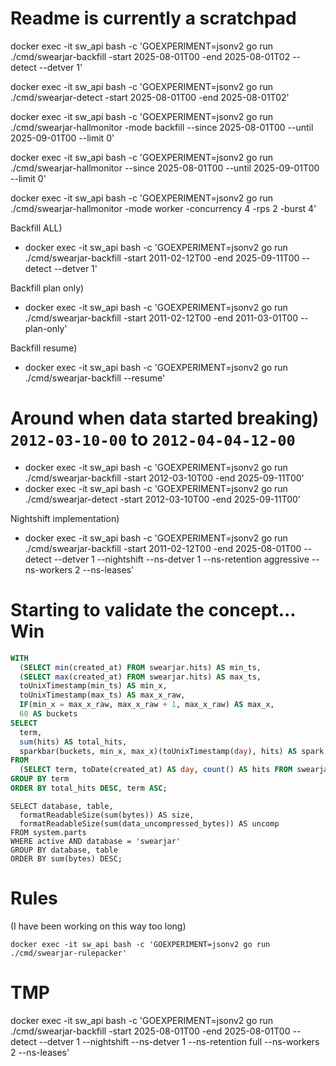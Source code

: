 # Readme is currently a scratchpad

docker exec -it sw_api bash -c 'GOEXPERIMENT=jsonv2 go run ./cmd/swearjar-backfill -start 2025-08-01T00 -end 2025-08-01T02 --detect --detver 1'

docker exec -it sw_api bash -c 'GOEXPERIMENT=jsonv2 go run ./cmd/swearjar-detect -start 2025-08-01T00 -end 2025-08-01T02'

docker exec -it sw_api bash -c 'GOEXPERIMENT=jsonv2 go run ./cmd/swearjar-hallmonitor -mode backfill --since 2025-08-01T00 --until 2025-09-01T00 --limit 0'

docker exec -it sw_api bash -c 'GOEXPERIMENT=jsonv2 go run ./cmd/swearjar-hallmonitor --since 2025-08-01T00 --until 2025-09-01T00 --limit 0'

docker exec -it sw_api bash -c 'GOEXPERIMENT=jsonv2 go run ./cmd/swearjar-hallmonitor -mode worker -concurrency 4 -rps 2 -burst 4'

Backfill ALL)

- docker exec -it sw_api bash -c 'GOEXPERIMENT=jsonv2 go run ./cmd/swearjar-backfill -start 2011-02-12T00 -end 2025-09-11T00 --detect --detver 1'

Backfill plan only)

- docker exec -it sw_api bash -c 'GOEXPERIMENT=jsonv2 go run ./cmd/swearjar-backfill -start 2011-02-12T00 -end 2011-03-01T00 --plan-only'

Backfill resume)

- docker exec -it sw_api bash -c 'GOEXPERIMENT=jsonv2 go run ./cmd/swearjar-backfill --resume'

# Around when data started breaking) `2012-03-10-00` to `2012-04-04-12-00`

- docker exec -it sw_api bash -c 'GOEXPERIMENT=jsonv2 go run ./cmd/swearjar-backfill -start 2012-03-10T00 -end 2025-09-11T00'
- docker exec -it sw_api bash -c 'GOEXPERIMENT=jsonv2 go run ./cmd/swearjar-detect -start 2012-03-10T00 -end 2025-09-11T00'

Nightshift implementation)

- docker exec -it sw_api bash -c 'GOEXPERIMENT=jsonv2 go run ./cmd/swearjar-backfill -start 2011-02-12T00 -end 2025-08-01T00 --detect --detver 1 --nightshift --ns-detver 1 --ns-retention aggressive --ns-workers 2 --ns-leases'

# Starting to validate the concept... Win

```sql
WITH
  (SELECT min(created_at) FROM swearjar.hits) AS min_ts,
  (SELECT max(created_at) FROM swearjar.hits) AS max_ts,
  toUnixTimestamp(min_ts) AS min_x,
  toUnixTimestamp(max_ts) AS max_x_raw,
  IF(min_x = max_x_raw, max_x_raw + 1, max_x_raw) AS max_x,
  60 AS buckets
SELECT
  term,
  sum(hits) AS total_hits,
  sparkbar(buckets, min_x, max_x)(toUnixTimestamp(day), hits) AS spark
FROM
  (SELECT term, toDate(created_at) AS day, count() AS hits FROM swearjar.hits GROUP BY term, day)
GROUP BY term
ORDER BY total_hits DESC, term ASC;
```

```
SELECT database, table,
  formatReadableSize(sum(bytes)) AS size,
  formatReadableSize(sum(data_uncompressed_bytes)) AS uncomp
FROM system.parts
WHERE active AND database = 'swearjar'
GROUP BY database, table
ORDER BY sum(bytes) DESC;
```

# Rules

(I have been working on this way too long)

```
docker exec -it sw_api bash -c 'GOEXPERIMENT=jsonv2 go run ./cmd/swearjar-rulepacker'
```

# TMP

docker exec -it sw_api bash -c 'GOEXPERIMENT=jsonv2 go run ./cmd/swearjar-backfill -start 2025-08-01T00 -end 2025-08-01T00 --detect --detver 1 --nightshift --ns-detver 1 --ns-retention full --ns-workers 2 --ns-leases'
